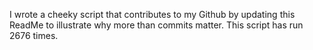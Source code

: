I wrote a cheeky script that contributes to my Github by updating this ReadMe to illustrate why more than commits matter. This script has run 2676 times.
